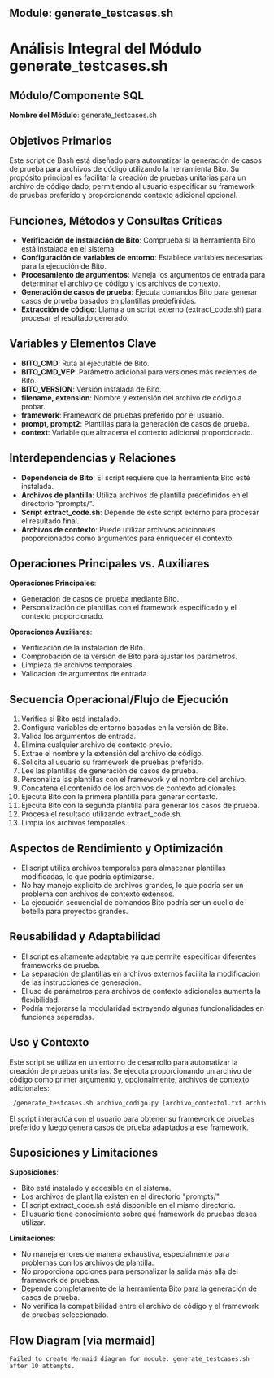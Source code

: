 ## Module: generate_testcases.sh

# Análisis Integral del Módulo generate_testcases.sh

## Módulo/Componente SQL
**Nombre del Módulo**: generate_testcases.sh

## Objetivos Primarios
Este script de Bash está diseñado para automatizar la generación de casos de prueba para archivos de código utilizando la herramienta Bito. Su propósito principal es facilitar la creación de pruebas unitarias para un archivo de código dado, permitiendo al usuario especificar su framework de pruebas preferido y proporcionando contexto adicional opcional.

## Funciones, Métodos y Consultas Críticas
- **Verificación de instalación de Bito**: Comprueba si la herramienta Bito está instalada en el sistema.
- **Configuración de variables de entorno**: Establece variables necesarias para la ejecución de Bito.
- **Procesamiento de argumentos**: Maneja los argumentos de entrada para determinar el archivo de código y los archivos de contexto.
- **Generación de casos de prueba**: Ejecuta comandos Bito para generar casos de prueba basados en plantillas predefinidas.
- **Extracción de código**: Llama a un script externo (extract_code.sh) para procesar el resultado generado.

## Variables y Elementos Clave
- **BITO_CMD**: Ruta al ejecutable de Bito.
- **BITO_CMD_VEP**: Parámetro adicional para versiones más recientes de Bito.
- **BITO_VERSION**: Versión instalada de Bito.
- **filename, extension**: Nombre y extensión del archivo de código a probar.
- **framework**: Framework de pruebas preferido por el usuario.
- **prompt, prompt2**: Plantillas para la generación de casos de prueba.
- **context**: Variable que almacena el contexto adicional proporcionado.

## Interdependencias y Relaciones
- **Dependencia de Bito**: El script requiere que la herramienta Bito esté instalada.
- **Archivos de plantilla**: Utiliza archivos de plantilla predefinidos en el directorio "prompts/".
- **Script extract_code.sh**: Depende de este script externo para procesar el resultado final.
- **Archivos de contexto**: Puede utilizar archivos adicionales proporcionados como argumentos para enriquecer el contexto.

## Operaciones Principales vs. Auxiliares
**Operaciones Principales**:
- Generación de casos de prueba mediante Bito.
- Personalización de plantillas con el framework especificado y el contexto proporcionado.

**Operaciones Auxiliares**:
- Verificación de la instalación de Bito.
- Comprobación de la versión de Bito para ajustar los parámetros.
- Limpieza de archivos temporales.
- Validación de argumentos de entrada.

## Secuencia Operacional/Flujo de Ejecución
1. Verifica si Bito está instalado.
2. Configura variables de entorno basadas en la versión de Bito.
3. Valida los argumentos de entrada.
4. Elimina cualquier archivo de contexto previo.
5. Extrae el nombre y la extensión del archivo de código.
6. Solicita al usuario su framework de pruebas preferido.
7. Lee las plantillas de generación de casos de prueba.
8. Personaliza las plantillas con el framework y el nombre del archivo.
9. Concatena el contenido de los archivos de contexto adicionales.
10. Ejecuta Bito con la primera plantilla para generar contexto.
11. Ejecuta Bito con la segunda plantilla para generar los casos de prueba.
12. Procesa el resultado utilizando extract_code.sh.
13. Limpia los archivos temporales.

## Aspectos de Rendimiento y Optimización
- El script utiliza archivos temporales para almacenar plantillas modificadas, lo que podría optimizarse.
- No hay manejo explícito de archivos grandes, lo que podría ser un problema con archivos de contexto extensos.
- La ejecución secuencial de comandos Bito podría ser un cuello de botella para proyectos grandes.

## Reusabilidad y Adaptabilidad
- El script es altamente adaptable ya que permite especificar diferentes frameworks de prueba.
- La separación de plantillas en archivos externos facilita la modificación de las instrucciones de generación.
- El uso de parámetros para archivos de contexto adicionales aumenta la flexibilidad.
- Podría mejorarse la modularidad extrayendo algunas funcionalidades en funciones separadas.

## Uso y Contexto
Este script se utiliza en un entorno de desarrollo para automatizar la creación de pruebas unitarias. Se ejecuta proporcionando un archivo de código como primer argumento y, opcionalmente, archivos de contexto adicionales:
```bash
./generate_testcases.sh archivo_codigo.py [archivo_contexto1.txt archivo_contexto2.txt ...]
```
El script interactúa con el usuario para obtener su framework de pruebas preferido y luego genera casos de prueba adaptados a ese framework.

## Suposiciones y Limitaciones
**Suposiciones**:
- Bito está instalado y accesible en el sistema.
- Los archivos de plantilla existen en el directorio "prompts/".
- El script extract_code.sh está disponible en el mismo directorio.
- El usuario tiene conocimiento sobre qué framework de pruebas desea utilizar.

**Limitaciones**:
- No maneja errores de manera exhaustiva, especialmente para problemas con los archivos de plantilla.
- No proporciona opciones para personalizar la salida más allá del framework de pruebas.
- Depende completamente de la herramienta Bito para la generación de casos de prueba.
- No verifica la compatibilidad entre el archivo de código y el framework de pruebas seleccionado.
## Flow Diagram [via mermaid]
```mermaid
Failed to create Mermaid diagram for module: generate_testcases.sh after 10 attempts.
```
